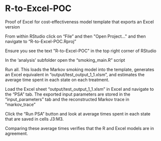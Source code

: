 # R-to-Excel-POC
Proof of Excel for cost-effectiveness model template that exports an Excel version

From within RStudio click on “File” and then "Open Project..." and then navigate to “R-to-Excel-POC.Rproj”

Ensure you see the text "R-to-Excel-POC" in the top right corner of RStudio

In the ‘analysis’ subfolder open the “smoking_main.R” script

Run all. This loads the Markov smoking model into the template, generates an Excel equivalent in “output/test_output_1_1.xlsm”, and estimates the average time spent in each state on each treatment.

Load the Excel sheet “output/test_output_1_1.xlsm” in Excel and navigate to the “PSA” tab. The exported input parameters are stored in the “input_parameters” tab and the reconstructed Markov trace in “markov_trace”

Click the “Run PSA” button and look at average times spent in each state that are saved in cells J3:M3.

Comparing these average times verifies that the R and Excel models are in agreement. 

